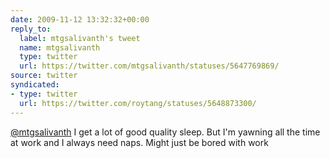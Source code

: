 ```yaml
---
date: 2009-11-12 13:32:32+00:00
reply_to:
  label: mtgsalivanth's tweet
  name: mtgsalivanth
  type: twitter
  url: https://twitter.com/mtgsalivanth/statuses/5647769869/
source: twitter
syndicated:
- type: twitter
  url: https://twitter.com/roytang/statuses/5648873300/
---
```


[@mtgsalivanth](https://twitter.com/mtgsalivanth/) I get a lot of good quality sleep. But I'm yawning all the time at work and I always need naps. Might just be bored with work